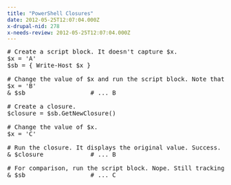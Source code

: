 ```yaml
---
title: "PowerShell Closures"
date: 2012-05-25T12:07:04.000Z
x-drupal-nid: 278
x-needs-review: 2012-05-25T12:07:04.000Z
---
```

<pre># Create a script block. It doesn't capture $x.
$x = 'A'
$sb = { Write-Host $x }

# Change the value of $x and run the script block. Note that it displays the current value.
$x = 'B'
& $sb                  # ... B

# Create a closure.
$closure = $sb.GetNewClosure()

# Change the value of $x.
$x = 'C'

# Run the closure. It displays the original value. Success.
& $closure             # ... B

# For comparison, run the script block. Nope. Still tracking the current value.
& $sb                  # ... C
</pre>